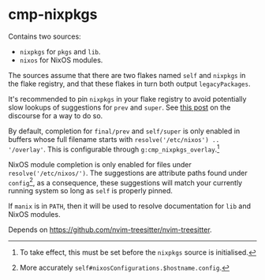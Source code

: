 # cmp-nixpkgs
Contains two sources:
* `nixpkgs` for `pkgs` and `lib`.
* `nixos` for NixOS modules.

The sources assume that there are two flakes named `self` and `nixpkgs` in the flake registry, and that these flakes in turn both output `legacyPackages`.

It's recommended to pin `nixpkgs` in your flake registry to avoid potentially slow lookups of suggestions for `prev` and `super`.
See [this post](https://discourse.nixos.org/t/my-painpoints-with-flakes/9750/14) on the discourse for a way to do so.

By default, completion for `final/prev` and `self/super` is only enabled in buffers whose full filename starts with `resolve('/etc/nixos') .. '/overlay'`.
This is configurable through `g:cmp_nixpkgs_overlay`.[^overlay]

NixOS module completion is only enabled for files under `resolve('/etc/nixos/')`.
The suggestions are attribute paths found under `config`[^1], as a consequence, these suggestions will match your currently running system so long as `self` is properly pinned.

If `manix` is in `PATH`, then it will be used to resolve documentation for `lib` and NixOS modules.

Depends on https://github.com/nvim-treesitter/nvim-treesitter.

[^1]: More accurately `self#nixosConfigurations.$hostname.config`.
[^overlay]: To take effect, this must be set before the `nixpkgs` source is initialised.
